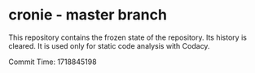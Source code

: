# cronie - master branch

This repository contains the frozen state of the repository.
Its history is cleared. It is used only for static code
analysis with Codacy.

Commit Time: 1718845198